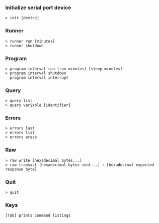 ### Initialize serial port device
```
> init [device]
```
### Runner
```
> runner run [minutes]
> runner shutdown
```
### Program
```
> program interval run [run minutes] [sleep minutes]
> program interval shutdown
  program interval interrupt
```
### Query
```
> query list
> query variable [identifier]
```
### Errors
```
> errors last
> errors list
> errors erase
```
### Raw
```
> raw write [hexadecimal bytes...]
> raw transact [hexadecimal bytes sent...] : [hexadecimal expected response byte]
```
### Quit
```
> quit
```
### Keys
```
[Tab] prints command listings
```
